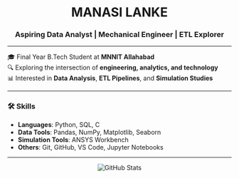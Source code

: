 
<h1 align="center">MANASI LANKE</h1>
<h3 align="center">Aspiring Data Analyst | Mechanical Engineer | ETL Explorer</h3>

---

🎓 Final Year B.Tech Student at **MNNIT Allahabad**  
🔍 Exploring the intersection of **engineering, analytics, and technology**  
📊 Interested in **Data Analysis**, **ETL Pipelines**, and **Simulation Studies**

---



### 🛠️ Skills

- **Languages**: Python, SQL, C
- **Data Tools**: Pandas, NumPy, Matplotlib, Seaborn
- **Simulation Tools**: ANSYS Workbench
- **Others**: Git, GitHub, VS Code, Jupyter Notebooks

---



<p align="center">
  <img src="https://github-readme-stats.vercel.app/api?username=mns017&show_icons=true&theme=default" alt="GitHub Stats" />
</p>
